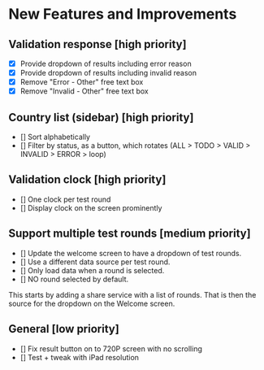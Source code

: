 # New Features and Improvements

## Validation response [high priority]

- [x] Provide dropdown of results including error reason
- [x] Provide dropdown of results including invalid reason
- [x] Remove "Error - Other" free text box
- [x] Remove "Invalid - Other" free text box

## Country list (sidebar) [high priority]

- [] Sort alphabetically
- [] Filter by status, as a button, which rotates (ALL > TODO > VALID > INVALID > ERROR > loop)

## Validation clock [high priority]

- [] One clock per test round
- [] Display clock on the screen prominently

## Support multiple test rounds [medium priority]

- [] Update the welcome screen to have a dropdown of test rounds.
- [] Use a different data source per test round.
- [] Only load data when a round is selected.
- [] NO round selected by default.

This starts by adding a share service with a list of rounds. That is then the source for the dropdown on the Welcome screen.

## General [low priority]

- [] Fix result button on to 720P screen with no scrolling
- [] Test + tweak with iPad resolution
